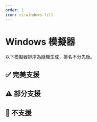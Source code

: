```yaml
---
order: 1
icon: ri:windows-fill
---
```


# Windows 模擬器

以下模擬器排序為隨機生成，排名不分先後。

<script setup>
import MarkdownIt from 'markdown-it'
import MarkdownItAnchor from 'markdown-it-anchor'

const shuffleArray = (array) => {
    for (let i = array.length - 1; i > 0; i--) {
        const j = Math.floor(Math.random() * (i + 1));
        [array[i], array[j]] = [array[j], array[i]];
    }
    return array;
}

const fullySupport = shuffleArray([
    {
        name: '藍疊模擬器 5',
        link: 'https://www.bluestacks.cn/',
        note: '完美支援。需要在模擬器 `設定` - `引擎設定` 中開啟 `允許ADB連線`。',
    },
    {
        name: '藍疊模擬器 5 國際版',
        link: 'https://www.bluestacks.com/tw/index.html',
        note: '完美支援，需要在模擬器 `設定` - `進階` 中開啟 `Android除錯橋`。已知相容 Hyper-V。\n\n- 推薦下載 [離線安裝包](https://support.bluestacks.com/hc/zh-tw/articles/4402611273485-BlueStacks-5-%E9%9B%A2%E7%B7%9A%E5%AE%89%E8%A3%9D%E7%A8%8B%E5%BC%8F)，避免緩慢和捆綁安裝；推薦安裝 [Android 11](https://support.bluestacks.com/hc/zh-tw/articles/4402611273485-BlueStacks-5-%E9%9B%A2%E7%B7%9A%E5%AE%89%E8%A3%9D%E7%A8%8B%E5%BC%8F#:~:text=%E5%AE%89%E8%A3%9D%20BlueStacks%205%20%E7%9A%84%20Android%2011) 版本；解除安裝請使用官方提供的 [解除安裝工具](https://support.bluestacks.com/hc/zh-tw/articles/360057724751-%E5%A6%82%E4%BD%95%E5%BE%9E%E6%82%A8%E7%9A%84%E9%9B%BB%E8%85%A6%E4%B8%8A%E5%AE%8C%E5%85%A8%E7%A7%BB%E9%99%A4-BlueStacks-5-BlueStacks-X-%E5%92%8C-BlueStacks-%E6%9C%8D%E5%8B%99) 以清除殘留。\n- 若 ADB 埠號不斷的無規律變動，每次啟動都不相同，可能是因為您的電腦開啟了 [Hyper-V](https://support.bluestacks.com/hc/zh-tw/articles/4415238471053-BlueStacks-5-%E6%94%AF%E6%8F%B4-Hyper-V-%E7%9A%84-Windows-10-%E5%92%8C-11-%E4%B8%8A%E7%9A%84%E9%9B%BB%E8%85%A6%E8%A6%8F%E6%A0%BC%E9%9C%80%E6%B1%82)。MAA 現在會嘗試自動讀取藍疊模擬器配置檔案內的埠號，若該功能失效/你有多開需求/安裝了多個模擬器核心，請參考 [連線設定](../connection.html#藍疊模擬器-hyper-v-每次啟動埠號都不一樣) 做出修改。由於 Hyper-V 以管理員身份執行，如自動關閉模擬器、自動檢測連線等不涉及 ADB 的操作同樣需要以管理員身份執行 MAA。',
    },
    {
        name: 'MuMu 模擬器 12',
        link: 'https://mumu.163.com/',
        note: '完美支援，且額外支援[截圖增強模式](../connection.html#mumu-截圖增強模式)。已知相容 Hyper-V。\n\n- “完成後退出模擬器”功能可能偶現異常，如果遇到請向 MuMu 官方反饋。\n- 3.5.4 ~ 3.5.7 版本 MuMu 12 的“後台保活”功能會導致截圖失敗，推薦使用 3.5.7 之後的版本；若您正在使用 3.5.4 ~ 3.5.7 版本的 MuMu 12，請關閉 MuMu 12 設定 - 其他 中的“後台掛機時保活執行”（詳見[官方公告](https://mumu.163.com/help/20230802/35047_1102450.html)）。',
    },
    {
        name: '雷電模擬器',
        link: 'https://www.ldmnq.com/',
        note: '完美支援，且額外支援[截圖增強模式](../connection.html#雷電截圖增強模式)。已知相容 Hyper-V。\n\n- 雷電 9 安裝器在安裝過程中會自動靜默關閉 Hyper-V，若有相關需求請留意。\n- 雷電 9 推薦使用 9.0.57 及以上版本；雷電 5 推薦使用 5.0.67 及以上版本；\n- 低於上述版本則需要在 `設定` - `連線設定` 中執行 `強制替換 ADB`，才能使用 Minitouch, MaaTouch 等高效的觸控模式；',
    },
    {
        name: '夜神模擬器',
        link: 'https://www.yeshen.com/',
        note: '完美支援，但測試較少。已知相容 Hyper-V。',
    },
    {
        name: '逍遙模擬器',
        link: 'https://www.xyaz.cn/',
        note: '完美支援，但測試較少。',
    },
]);

const partiallySupport = shuffleArray([
    {
        name: 'MuMu 模擬器 6',
        link: 'https://mumu.163.com/update/win/',
        note: '自 MAA v5.1.0 起放棄支援，網易已在 2023.8.15 停止維護。\n\n- 不再支援自動檢測連線，需使用通用連線配置，並手動配置 ADB 路徑和連線地址。\n- 需要在 `設定` - `連線設定` 中執行 `強制替換 ADB`，才能使用 Minitouch, MaaTouch 等高效的觸控模式。\n- 需要使用管理員許可權執行 MAA 才能使用“完成後退出模擬器”相關功能。\n- 不支援使用 MuMu 6 預設的幾個奇葩解析度，需要改成 `1280x720`，`1920x1080`，`2560x1440` 等 16:9 比例。\n- MuMu 6 多開使用的是同一個 ADB 埠，所以無法支援多開的 MuMu 6。',
    },
    {
        name: '適用於 Android™️ 的 Windows 子系統',
        link: 'https://docs.microsoft.com/zh-cn/windows/android/wsa/',
        note: '自 MAA v5.2.0 起放棄支援，微軟將在 2025.3.5 停止維護。\n\n- 需要使用 [自定義連線](../connection.html) 的方式來連線。\n- WSA 2204 或更高版本（版本號在子系統設定的 `關於` 頁面中），連線配置選擇 `通用配置`。\n- WSA 2203 或更老版本（版本號在子系統設定頁面的上方），連線配置選擇 `WSA 舊版本`。\n- 由於本軟體僅對 720p 以上 `16:9` 解析度支援較好，所以請手動拖動視窗大小，儘量貼近 16:9 比例。（如果你的顯示器是 16:9 的，可以直接按 `F11` 全屏）。\n- 任務執行過程中請儘量保證明日方舟在前台且無其他安卓應用同時在前台執行，否則可能導致遊戲暫停執行或任務識別錯誤。\n- WSA 的截圖經常莫名其妙截出來一個白螢幕，導致辨識異常，還是不推薦使用。',
    },
    {
        name: 'AVD',
        link: 'https://developer.android.com/studio/run/managing-avds',
        note: '理論支援。\n\n- 從 Android 10 開始，Minitouch 在 SELinux 為 `Enforcing` 模式時不再可用，請切換至其他觸控模式，或將 SELinux **臨時**切換為 `Permissive` 模式。\n- AVD 是為除錯而生的，更建議使用其他為遊戲而設計的模擬器。',
    },
    {
        name: 'Google Play 遊戲（開發者）',
        link: 'https://developer.android.com/games/playgames/emulator?hl=zh-cn',
        note: '理論支援。必須開啟 Hyper-V，且必須登入 Gooole 帳戶。\n\n- 需要使用 [自定義連線](../connection.html) 的方式來連線，ADB 埠為 `6520`。\n- 由於 Android 10 及更新版本的 SELinux 策略，Minitouch 無法正常工作，請切換到其他觸控模式。\n- 每次啟動模擬器後的首次連線都會失敗，需勾選 `連線失敗後嘗試關閉並重啟ADB程式`。',
    },
]);

const notSupport = shuffleArray([
    {
        name: 'MuMu 手遊助手（星雲引擎）',
        note: '不支援，未開放 ADB 埠。',
    },
    {
        name: '騰訊手遊助手',
        note: '不支援，未開放 ADB 埠。',
    },
    {
        name: 'Google Play 遊戲',
        link: 'https://play.google.com/googleplaygames',
        note: '不支援，[玩家客戶端](https://developer.android.com/games/playgames/pg-emulator?hl=zh-cn#installing-game-consumer)未開放 ADB 埠。',
    },
]);

const md = new MarkdownIt();
md.use(MarkdownItAnchor);

const fullySupportHtml = md.render(fullySupport.map(simulator => `
### ✅ ${simulator.link ? `[${simulator.name}](${simulator.link})` : simulator.name}
${simulator.note}
`).join(''));
const partiallySupportHtml = md.render(partiallySupport.map(simulator => `
### ⚠️ ${simulator.link ? `[${simulator.name}](${simulator.link})` : simulator.name}
${simulator.note}
`).join(''));
const notSupportHtml = md.render(notSupport.map(simulator => `
### 🚫 ${simulator.link ? `[${simulator.name}](${simulator.link})` : simulator.name}
${simulator.note}
`).join(''));
</script>

## ✅ 完美支援

<ClientOnly><div v-html="fullySupportHtml"></div></ClientOnly>

## ⚠️ 部分支援

<ClientOnly><div v-html="partiallySupportHtml"></div></ClientOnly>

## 🚫 不支援

<ClientOnly><div v-html="notSupportHtml"></div></ClientOnly>
